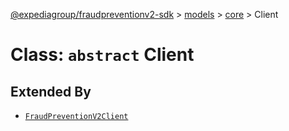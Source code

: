 [@expediagroup/fraudpreventionv2-sdk](../../../index.md) > [models](../../index.md) > [core](../index.md) > Client

# Class: `abstract` Client

## Extended By

- [`FraudPreventionV2Client`](../../../client/classes/FraudPreventionV2Client.md)
